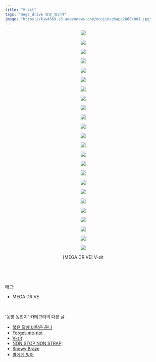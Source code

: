```yaml
---
title: "V-sit"
tags: "mega_drive 동방_동인지"
image: "https://kjw4569.s3.amazonaws.com/doujin/ghap/2860/001.jpg"
---
```

<div class="article">
<p style="text-align: center; clear: none; float: none;"><img src="{{ site.imgserver3 }}/ghap/2860/001.jpg"/></p>
<p style="text-align: center; clear: none; float: none;"><img src="{{ site.imgserver3 }}/ghap/2860/002.jpg"/></p>
<p style="text-align: center; clear: none; float: none;"><img src="{{ site.imgserver3 }}/ghap/2860/003.jpg"/></p>
<p style="text-align: center; clear: none; float: none;"><img src="{{ site.imgserver3 }}/ghap/2860/004.jpg"/></p>
<p style="text-align: center; clear: none; float: none;"><img src="{{ site.imgserver3 }}/ghap/2860/005.jpg"/></p>
<p style="text-align: center; clear: none; float: none;"><img src="{{ site.imgserver3 }}/ghap/2860/006.jpg"/></p>
<p style="text-align: center; clear: none; float: none;"><img src="{{ site.imgserver3 }}/ghap/2860/007.jpg"/></p>
<p style="text-align: center; clear: none; float: none;"><img src="{{ site.imgserver3 }}/ghap/2860/008.jpg"/></p>
<p style="text-align: center; clear: none; float: none;"><img src="{{ site.imgserver3 }}/ghap/2860/009.jpg"/></p>
<p style="text-align: center; clear: none; float: none;"><img src="{{ site.imgserver3 }}/ghap/2860/010.jpg"/></p>
<p style="text-align: center; clear: none; float: none;"><img src="{{ site.imgserver3 }}/ghap/2860/011.jpg"/></p>
<p style="text-align: center; clear: none; float: none;"><img src="{{ site.imgserver3 }}/ghap/2860/012.jpg"/></p>
<p style="text-align: center; clear: none; float: none;"><img src="{{ site.imgserver3 }}/ghap/2860/013.jpg"/></p>
<p style="text-align: center; clear: none; float: none;"><img src="{{ site.imgserver3 }}/ghap/2860/014.jpg"/></p>
<p style="text-align: center; clear: none; float: none;"><img src="{{ site.imgserver3 }}/ghap/2860/015.jpg"/></p>
<p style="text-align: center; clear: none; float: none;"><img src="{{ site.imgserver3 }}/ghap/2860/016.jpg"/></p>
<p style="text-align: center; clear: none; float: none;"><img src="{{ site.imgserver3 }}/ghap/2860/017.jpg"/></p>
<p style="text-align: center; clear: none; float: none;"><img src="{{ site.imgserver3 }}/ghap/2860/018.jpg"/></p>
<p style="text-align: center; clear: none; float: none;"><img src="{{ site.imgserver3 }}/ghap/2860/019.jpg"/></p>
<p style="text-align: center; clear: none; float: none;"><img src="{{ site.imgserver3 }}/ghap/2860/020.jpg"/></p>
<p style="text-align: center; clear: none; float: none;"><img src="{{ site.imgserver3 }}/ghap/2860/021.jpg"/></p>
<p style="text-align: center; clear: none; float: none;"><img src="{{ site.imgserver3 }}/ghap/2860/022.jpg"/></p>
<p style="text-align: center; clear: none; float: none;"><img src="{{ site.imgserver3 }}/ghap/2860/023.jpg"/></p>
<p style="text-align: center; clear: none; float: none;"><img src="{{ site.imgserver3 }}/ghap/2860/024.jpg"/></p>
<p style="text-align: center; clear: none; float: none;">[MEGA DRIVE] V-sit</p>
<p><br/></p>
</div><br/>
<div class="tagTrail">
<p>태그: </p>
<ul>
<li>MEGA DRIVE</li>
</ul>
</div><br/>
<div class="another">
<p>'동방 동인지' 카테고리의 다른 글</p>
<ul>
<li><a href="/ghap_2862">붉은 달에 바람은 운다</a></li>
<li><a href="/ghap_2861">Forget-me-not</a></li>
<li><a href="/ghap_2860">V-sit</a></li>
<li><a href="/ghap_2859">NON STOP NON STRAP</a></li>
<li><a href="/ghap_2857">Snowy Braze</a></li>
<li><a href="/ghap_2856">별에게 빌어</a></li>
</ul>
</div><br/>
<div class="cb_module cb_fluid">
<div class="cb_wrt cb_profile">
</div><!-- commentList close -->
</div><br/>
